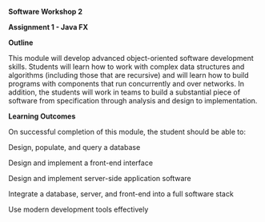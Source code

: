 **Software Workshop 2**

**Assignment 1 - Java FX**

**Outline**

This module will develop advanced object-oriented software development skills. Students will learn how to work with complex data structures and algorithms (including those that are recursive) and will learn how to build programs with components that run concurrently and over networks. In addition, the students will work in teams to build a substantial piece of software from specification through analysis and design to implementation.

**Learning Outcomes**

On successful completion of this module, the student should be able to:

Design, populate, and query a database

Design and implement a front-end interface

Design and implement server-side application software

Integrate a database, server, and front-end into a full software stack

Use modern development tools effectively